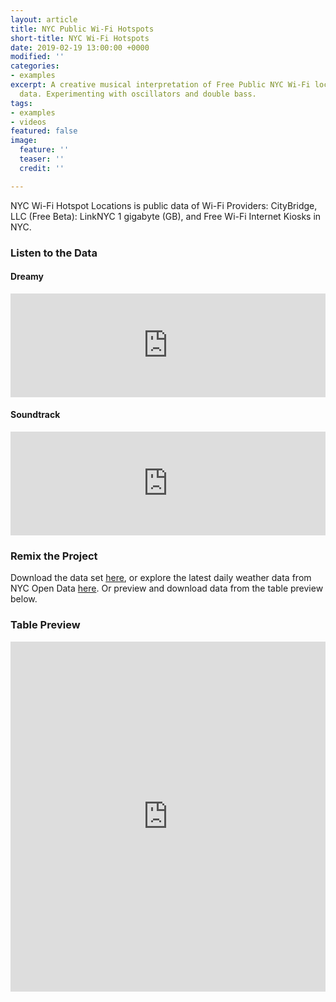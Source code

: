 ```yaml
---
layout: article
title: NYC Public Wi-Fi Hotspots
short-title: NYC Wi-Fi Hotspots
date: 2019-02-19 13:00:00 +0000
modified: ''
categories:
- examples
excerpt: A creative musical interpretation of Free Public NYC Wi-Fi location and provider
  data. Experimenting with oscillators and double bass.
tags:
- examples
- videos
featured: false
image:
  feature: ''
  teaser: ''
  credit: ''

---
```

NYC Wi-Fi Hotspot Locations is public data of Wi-Fi Providers: 
CityBridge, LLC (Free Beta): LinkNYC 1 gigabyte (GB), and Free Wi-Fi Internet Kiosks in NYC.

### Listen to the Data

#### Dreamy

<iframe width="100%" height="166" scrolling="no" frameborder="no" allow="autoplay" src="https://w.soundcloud.com/player/?url=https%3A//api.soundcloud.com/tracks/580963137&color=%23f57c00&auto_play=false&hide_related=false&show_comments=true&show_user=true&show_reposts=false&show_teaser=true"></iframe>

#### Soundtrack

<iframe width="100%" height="166" scrolling="no" frameborder="no" allow="autoplay" src="https://w.soundcloud.com/player/?url=https%3A//api.soundcloud.com/tracks/580770960&color=%23f57c00&auto_play=false&hide_related=false&show_comments=true&show_user=true&show_reposts=false&show_teaser=true"></iframe>

### Remix the Project

Download the data set [here](https://drive.google.com/open?id=1QXPuaX6iEGIuho4Dsu4sPqELgGLI3vJD "NYC Public Wi-Fi Hotspots"), or explore the latest daily weather data from NYC Open Data [here](https://data.cityofnewyork.us/City-Government/NYC-Wi-Fi-Hotspot-Locations/yjub-udmw/data "NYC Free Public Wi-Fi"). Or preview and download data from the table preview below.

### Table Preview

<iframe width="100%" height="560" title="NYC Wi-Fi Hotspot Locations" src="https://data.cityofnewyork.us/w/yjub-udmw/25te-f2tw?cur=uwRChh7vcl2&from=root" frameborder="0" scrolling="no"><a href="https://data.cityofnewyork.us/City-Government/NYC-Wi-Fi-Hotspot-Locations/yjub-udmw" title="NYC Wi-Fi Hotspot Locations" target="_blank">NYC Wi-Fi Hotspot Locations</a></iframe>